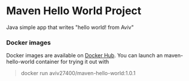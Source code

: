 # Maven Hello World Project
Java simple app that writes "hello world! from Aviv"

### Docker images
Docker images are available on [Docker Hub](https://hub.docker.com/aviv27400/maven-hello-world).
You can launch an maven-hello-world container for trying it out with
> docker run aviv27400/maven-hello-world:1.0.1

